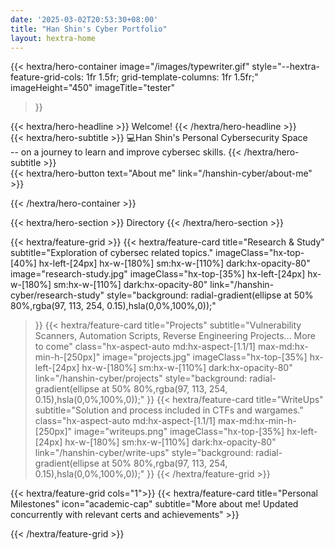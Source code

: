 ```yaml
---
date: '2025-03-02T20:53:30+08:00'
title: "Han Shin's Cyber Portfolio"
layout: hextra-home
---
```


{{< hextra/hero-container
    image="/images/typewriter.gif"
    style="--hextra-feature-grid-cols: 1fr 1.5fr; grid-template-columns: 1fr 1.5fr;"
    imageHeight="450"
    imageTitle="tester"
>}}

<div class="hx-mt-12 hx-mb-6">
{{< hextra/hero-headline >}}
  Welcome!
{{< /hextra/hero-headline >}}
</div>

<div class="hx-mb-12">
{{< hextra/hero-subtitle >}}
  💻Han Shin's Personal Cybersecurity Space&nbsp;<br class="sm:hx-block hx-hidden" /> -- on a journey to learn and improve cybersec skills.
{{< /hextra/hero-subtitle >}}
</div>

<div class="hx-mb-6">
{{< hextra/hero-button text="About me" link="/hanshin-cyber/about-me" >}}
</div>

{{< /hextra/hero-container >}}

<div class="hx-mt-16 hx-mb-4">
{{< hextra/hero-section >}}
  Directory
{{< /hextra/hero-section >}}
</div>

{{< hextra/feature-grid >}}
  {{< hextra/feature-card
    title="Research & Study"
    subtitle="Exploration of cybersec related topics."
    imageClass="hx-top-[40%] hx-left-[24px] hx-w-[180%] sm:hx-w-[110%] dark:hx-opacity-80"
    image="research-study.jpg"
    imageClass="hx-top-[35%] hx-left-[24px] hx-w-[180%] sm:hx-w-[110%] dark:hx-opacity-80"
    link="/hanshin-cyber/research-study"
    style="background: radial-gradient(ellipse at 50% 80%,rgba(97, 113, 254, 0.15),hsla(0,0%,100%,0));"
  >}}
  {{< hextra/feature-card
    title="Projects"
    subtitle="Vulnerability Scanners, Automation Scripts, Reverse Engineering Projects... More to come"
    class="hx-aspect-auto md:hx-aspect-[1.1/1] max-md:hx-min-h-[250px]"
    image="projects.jpg"
    imageClass="hx-top-[35%] hx-left-[24px] hx-w-[180%] sm:hx-w-[110%] dark:hx-opacity-80"
    link="/hanshin-cyber/projects"
    style="background: radial-gradient(ellipse at 50% 80%,rgba(97, 113, 254, 0.15),hsla(0,0%,100%,0));"
  >}}
  {{< hextra/feature-card
    title="WriteUps"
    subtitle="Solution and process included in CTFs and wargames."
    class="hx-aspect-auto md:hx-aspect-[1.1/1] max-md:hx-min-h-[250px]"
    image="writeups.png"
    imageClass="hx-top-[35%] hx-left-[24px] hx-w-[180%] sm:hx-w-[110%] dark:hx-opacity-80"
    link="/hanshin-cyber/write-ups"
    style="background: radial-gradient(ellipse at 50% 80%,rgba(97, 113, 254, 0.15),hsla(0,0%,100%,0));"
  >}}
{{< /hextra/feature-grid >}}

<div class="hx-mt-6"></div>
{{< hextra/feature-grid cols="1">}}
{{< hextra/feature-card
    title="Personal Milestones"
    icon="academic-cap"
    subtitle="More about me! Updated concurrently with relevant certs and achievements"
  >}}

{{< /hextra/feature-grid >}}